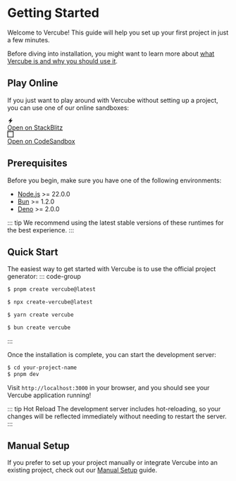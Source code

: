 # Getting Started

Welcome to Vercube! This guide will help you set up your first project in just a few minutes.

Before diving into installation, you might want to learn more about [what Vercube is and why you should use it](/guide/).

## Play Online
If you just want to play around with Vercube without setting up a project, you can use one of our online sandboxes:
<div class="sandboxes">
  <a href="#" class="sandbox" target="_blank">
    <div class="icon">
      <svg xmlns="http://www.w3.org/2000/svg" width="1em" height="1em" viewBox="0 0 24 24"><path fill="currentColor" d="M10.797 14.182H3.635L16.728 0l-3.525 9.818h7.162L7.272 24l3.524-9.818Z"></path></svg>
    </div>
    <div class="name">Open on StackBlitz</div>
  </a>
  <a href="#" class="sandbox" target="_blank">
    <div class="icon">
      <svg xmlns="http://www.w3.org/2000/svg" width="1em" height="1em" viewBox="0 0 24 24"><path fill="currentColor" d="M0 24h24V0H0v2.455h21.546v19.09H2.454V0H0Z"></path></svg>
    </div>
    <div class="name">Open on CodeSandbox</div>
  </a>
</div>

## Prerequisites

Before you begin, make sure you have one of the following environments:
- [Node.js](https://nodejs.org/en) >= 22.0.0
- [Bun](https://bun.sh) >= 1.2.0
- [Deno](https://deno.land) >= 2.0.0

::: tip
We recommend using the latest stable versions of these runtimes for the best experience.
:::

## Quick Start

The easiest way to get started with Vercube is to use the official project generator:
::: code-group

```bash [pnpm]
$ pnpm create vercube@latest
```
```bash [npm]
$ npx create-vercube@latest
```
```bash [yarn]
$ yarn create vercube
```
```bash [bun]
$ bun create vercube
```

:::

Once the installation is complete, you can start the development server:

```bash
$ cd your-project-name
$ pnpm dev
```

Visit `http://localhost:3000` in your browser, and you should see your Vercube application running!

::: tip Hot Reload
The development server includes hot-reloading, so your changes will be reflected immediately without needing to restart the server.
:::

## Manual Setup

If you prefer to set up your project manually or integrate Vercube into an existing project, check out our [Manual Setup](/guide/manual-setup) guide.